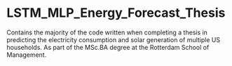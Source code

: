# LSTM_MLP_Energy_Forecast_Thesis
Contains the majority of the code written when completing a thesis in predicting the electricity consumption and solar generation of multiple US households. As part of the MSc.BA degree at the Rotterdam School of Management.
